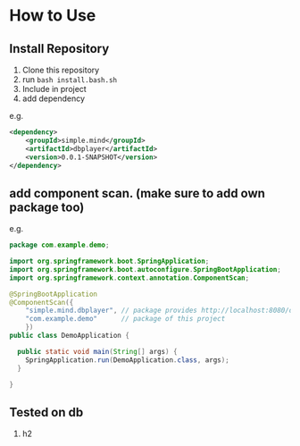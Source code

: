 # How to Use

## Install Repository
1. Clone this repository
2. run `bash install.bash.sh`
3. Include in project
4. add dependency

e.g.

```xml
<dependency>
	<groupId>simple.mind</groupId>
	<artifactId>dbplayer</artifactId>
	<version>0.0.1-SNAPSHOT</version>
</dependency>
```

## add component scan. (make sure to add own package too)

e.g.

```java
package com.example.demo;

import org.springframework.boot.SpringApplication;
import org.springframework.boot.autoconfigure.SpringBootApplication;
import org.springframework.context.annotation.ComponentScan;

@SpringBootApplication
@ComponentScan({ 
	"simple.mind.dbplayer", // package provides http://localhost:8080/database/ 
	"com.example.demo"      // package of this project
	})
public class DemoApplication {

  public static void main(String[] args) {
    SpringApplication.run(DemoApplication.class, args);
  }

}

```


## Tested on db

1. h2
